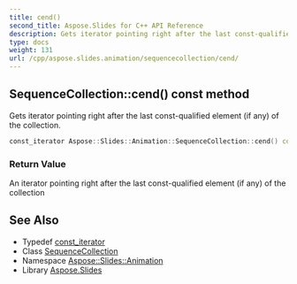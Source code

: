 ```yaml
---
title: cend()
second_title: Aspose.Slides for C++ API Reference
description: Gets iterator pointing right after the last const-qualified element (if any) of the collection.
type: docs
weight: 131
url: /cpp/aspose.slides.animation/sequencecollection/cend/
---
```

## SequenceCollection::cend() const method


Gets iterator pointing right after the last const-qualified element (if any) of the collection.

```cpp
const_iterator Aspose::Slides::Animation::SequenceCollection::cend() const noexcept
```


### Return Value

An iterator pointing right after the last const-qualified element (if any) of the collection

## See Also

* Typedef [const_iterator](./const_iterator/)
* Class [SequenceCollection](./)
* Namespace [Aspose::Slides::Animation](../)
* Library [Aspose.Slides](../../)